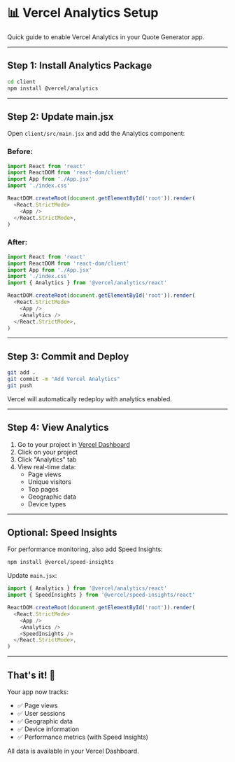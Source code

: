 # 📊 Vercel Analytics Setup

Quick guide to enable Vercel Analytics in your Quote Generator app.

---

## Step 1: Install Analytics Package

```bash
cd client
npm install @vercel/analytics
```

---

## Step 2: Update main.jsx

Open `client/src/main.jsx` and add the Analytics component:

### Before:
```javascript
import React from 'react'
import ReactDOM from 'react-dom/client'
import App from './App.jsx'
import './index.css'

ReactDOM.createRoot(document.getElementById('root')).render(
  <React.StrictMode>
    <App />
  </React.StrictMode>,
)
```

### After:
```javascript
import React from 'react'
import ReactDOM from 'react-dom/client'
import App from './App.jsx'
import './index.css'
import { Analytics } from '@vercel/analytics/react'

ReactDOM.createRoot(document.getElementById('root')).render(
  <React.StrictMode>
    <App />
    <Analytics />
  </React.StrictMode>,
)
```

---

## Step 3: Commit and Deploy

```bash
git add .
git commit -m "Add Vercel Analytics"
git push
```

Vercel will automatically redeploy with analytics enabled.

---

## Step 4: View Analytics

1. Go to your project in [Vercel Dashboard](https://vercel.com/dashboard)
2. Click on your project
3. Click "Analytics" tab
4. View real-time data:
   - Page views
   - Unique visitors
   - Top pages
   - Geographic data
   - Device types

---

## Optional: Speed Insights

For performance monitoring, also add Speed Insights:

```bash
npm install @vercel/speed-insights
```

Update `main.jsx`:

```javascript
import { Analytics } from '@vercel/analytics/react'
import { SpeedInsights } from '@vercel/speed-insights/react'

ReactDOM.createRoot(document.getElementById('root')).render(
  <React.StrictMode>
    <App />
    <Analytics />
    <SpeedInsights />
  </React.StrictMode>,
)
```

---

## That's it! 🎉

Your app now tracks:
- ✅ Page views
- ✅ User sessions
- ✅ Geographic data
- ✅ Device information
- ✅ Performance metrics (with Speed Insights)

All data is available in your Vercel Dashboard.
